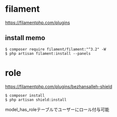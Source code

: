 # filament
https://filamentphp.com/plugins

## install memo
```shell
$ composer require filament/filament:"^3.2" -W
$ php artisan filament:install --panels
```

# role
https://filamentphp.com/plugins/bezhansalleh-shield
```shell
$ composer install
$ php artisan shield:install
```
model_has_roleテーブルでユーザーにロール付与可能
